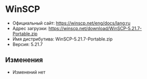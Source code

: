 # WinSCP

* Официальный сайт: https://winscp.net/eng/docs/lang:ru
* Адрес загрузки: https://winscp.net/download/WinSCP-5.21.7-Portable.zip
* Имя дистрибутива: WinSCP-5.21.7-Portable.zip
* Версия: 5.21.7

## Изменения
* Изменений нет